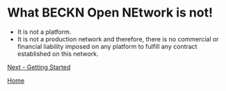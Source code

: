 # What **BECKN O**pen **NE**twork is not!
* It is not a platform. 
* It is not a production network and therefore, there is no commercial or financial liability imposed on any platform to fulfill any contract established on this network.

[Next - Getting Started](getting_started.md)

[Home](/)

